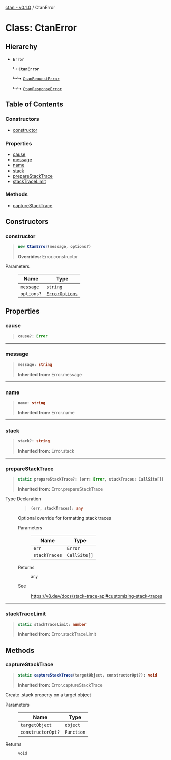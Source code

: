 [ctan - v0.1.0](../README.md) / CtanError

# Class: CtanError

## Hierarchy

- <code>Error</code>

  ↳ **`CtanError`**

  ↳↳ <code>[CtanRequestError](CtanRequestError.md)</code>

  ↳↳ <code>[CtanResponseError](CtanResponseError.md)</code>

## Table of Contents

### Constructors

- [constructor](CtanError.md#constructor)

### Properties

- [cause](CtanError.md#cause)
- [message](CtanError.md#message)
- [name](CtanError.md#name)
- [stack](CtanError.md#stack)
- [prepareStackTrace](CtanError.md#preparestacktrace)
- [stackTraceLimit](CtanError.md#stacktracelimit)

### Methods

- [captureStackTrace](CtanError.md#capturestacktrace)

## Constructors

### constructor

> <b>
>
> ```typescript
> new CtanError(message, options?)
> ```
>
> </b>
>
> **Overrides:** Error.constructor
>

<dl>
<dt>Parameters</dt><dd><p>

|Name|Type|
|---|---|
|`message`|<code>string</code>|
|`options?`|<code>[ErrorOptions](../interfaces/ErrorOptions.md)</code>|

</p></dd>
</p></dd>

</dl>

## Properties

### cause

> <b>
>
> ```typescript
> cause?: Error
> ```
>
> </b>

<dl>

</dl>

___

### message

> <b>
>
> ```typescript
> message: string
> ```
>
> </b>
>
> **Inherited from:** Error.message
>

<dl>

</dl>

___

### name

> <b>
>
> ```typescript
> name: string
> ```
>
> </b>
>
> **Inherited from:** Error.name
>

<dl>

</dl>

___

### stack

> <b>
>
> ```typescript
> stack?: string
> ```
>
> </b>
>
> **Inherited from:** Error.stack
>

<dl>

</dl>

___

### prepareStackTrace

> <b>
>
> ```typescript
> static prepareStackTrace?: (err: Error, stackTraces: CallSite[]) => any
> ```
>
> </b>
>
> **Inherited from:** Error.prepareStackTrace
>

<dl>
<dt>Type Declaration</dt><dd><p>

> <b>
>
> ```typescript
> (err, stackTraces): any
> ```
>
> </b>

Optional override for formatting stack traces

<dl>
<dt>Parameters</dt><dd><p>

|Name|Type|
|---|---|
|`err`|<code>Error</code>|
|`stackTraces`|<code>CallSite[]</code>|

</p></dd>
<dt>Returns</dt>
<dd><p>

<code>any</code>

</p></dd>
<dt> See</dt>
<dd><p>

https://v8.dev/docs/stack-trace-api#customizing-stack-traces

</p></dd>
</dl>

</p></dd>

</dl>

___

### stackTraceLimit

> <b>
>
> ```typescript
> static stackTraceLimit: number
> ```
>
> </b>
>
> **Inherited from:** Error.stackTraceLimit
>

<dl>

</dl>

## Methods

### captureStackTrace

> <b>
>
> ```typescript
> static captureStackTrace(targetObject, constructorOpt?): void
> ```
>
> </b>
>
> **Inherited from:** Error.captureStackTrace
>

Create .stack property on a target object

<dl>
<dt>Parameters</dt><dd><p>

|Name|Type|
|---|---|
|`targetObject`|<code>object</code>|
|`constructorOpt?`|<code>Function</code>|

</p></dd>
<dt>Returns</dt>
<dd><p>

<code>void</code>

</p></dd>

</dl>
